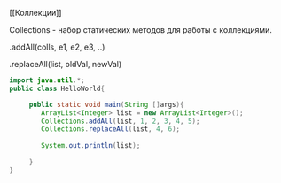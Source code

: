[[Коллекции]]

Collections - набор статических методов для работы с коллекциями.

.addAll(colls, e1, e2, e3, ..)

.replaceAll(list, oldVal, newVal)


```java
import java.util.*;
public class HelloWorld{

     public static void main(String []args){
        ArrayList<Integer> list = new ArrayList<Integer>();
        Collections.addAll(list, 1, 2, 3, 4, 5);
        Collections.replaceAll(list, 4, 6);
       
        System.out.println(list);
        
     }
}

